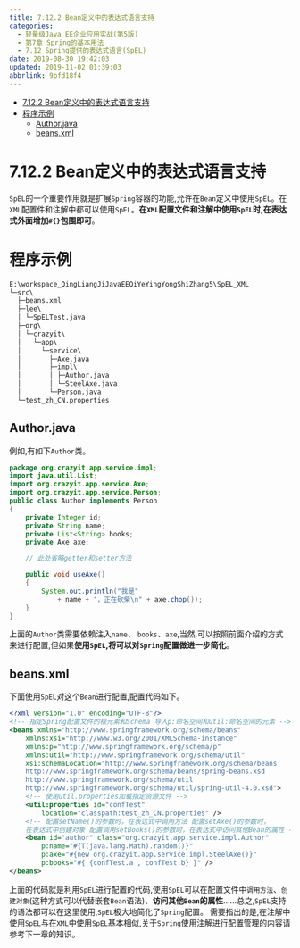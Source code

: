 ```yaml
---
title: 7.12.2 Bean定义中的表达式语言支持
categories: 
  - 轻量级Java EE企业应用实战(第5版)
  - 第7章 Spring的基本用法
  - 7.12 Spring提供的表达式语言(SpEL)
date: 2019-08-30 19:42:03
updated: 2019-11-02 01:39:03
abbrlink: 9bfd18f4
---
```

- [7.12.2 Bean定义中的表达式语言支持](/ReadingNotes/9bfd18f4/#7-12-2-Bean定义中的表达式语言支持)
- [程序示例](/ReadingNotes/9bfd18f4/#程序示例)
    - [Author.java](/ReadingNotes/9bfd18f4/#Author-java)
    - [beans.xml](/ReadingNotes/9bfd18f4/#beans-xml)

<!--more-->
<script src="https://cdn.bootcss.com/jquery/3.4.0/jquery.slim.min.js"></script>
<script>$(document).ready(function () {$(".post-body > ul:nth-child(1)").hide();});</script>

<!--end-->
<!--SSTStart-->
# 7.12.2 Bean定义中的表达式语言支持 #
`SpEL`的一个重要作用就是扩展`Spring`容器的功能,允许在`Bean`定义中使用`SpEL`。在`XML`配置件和注解中都可以使用`SpEL`。**在`XML`配置文件和注解中使用`SpEL`时,在表达式外面增加`#{}`包围即可**。
# 程序示例 #
```cmd
E:\workspace_QingLiangJiJavaEEQiYeYingYongShiZhang5\SpEL_XML
└─src\
  ├─beans.xml
  ├─lee\
  │ └─SpELTest.java
  ├─org\
  │ └─crazyit\
  │   └─app\
  │     └─service\
  │       ├─Axe.java
  │       ├─impl\
  │       │ ├─Author.java
  │       │ └─SteelAxe.java
  │       └─Person.java
  └─test_zh_CN.properties
```
## Author.java ##
例如,有如下`Author`类。
```java
package org.crazyit.app.service.impl;
import java.util.List;
import org.crazyit.app.service.Axe;
import org.crazyit.app.service.Person;
public class Author implements Person
{
	private Integer id;
	private String name;
	private List<String> books;
	private Axe axe;

	// 此处省略getter和setter方法

	public void useAxe()
	{
		System.out.println("我是"
			+ name + "，正在砍柴\n" + axe.chop());
	}
}
```
上面的`Author`类需要依赖注入`name`、 `books`、`axe`,当然,可以按照前面介绍的方式来进行配置,但如果**使用`SpEL`,将可以对`Spring`配置做进一步简化**。
## beans.xml ##
下面使用`SpEL`对这个`Bean`进行配置,配置代码如下。
```xml
<?xml version="1.0" encoding="UTF-8"?>
<!-- 指定Spring配置文件的根元素和Schema 导入p:命名空间和util:命名空间的元素 -->
<beans xmlns="http://www.springframework.org/schema/beans"
    xmlns:xsi="http://www.w3.org/2001/XMLSchema-instance"
    xmlns:p="http://www.springframework.org/schema/p"
    xmlns:util="http://www.springframework.org/schema/util"
    xsi:schemaLocation="http://www.springframework.org/schema/beans
	http://www.springframework.org/schema/beans/spring-beans.xsd
	http://www.springframework.org/schema/util
	http://www.springframework.org/schema/util/spring-util-4.0.xsd">
    <!-- 使用util.properties加载指定资源文件 -->
    <util:properties id="confTest"
        location="classpath:test_zh_CN.properties" />
    <!-- 配置setName()的参数时，在表达式中调用方法 配置setAxe()的参数时，
    在表达式中创建对象 配置调用setBooks()的参数时，在表达式中访问其他Bean的属性 -->
    <bean id="author" class="org.crazyit.app.service.impl.Author"
        p:name="#{T(java.lang.Math).random()}"
        p:axe="#{new org.crazyit.app.service.impl.SteelAxe()}"
        p:books="#{ {confTest.a , confTest.b} }" />
</beans>
```
上面的代码就是利用`SpEL`进行配置的代码,使用`SpEL`可以在配置文件中`调用方法`、`创建对象`(这种方式可以代替嵌套`Bean`语法)、**访问其他`Bean`的属性**……总之,`SpEL`支持的语法都可以在这里使用,`SpEL`极大地简化了`Spring`配置。
需要指出的是,在注解中使用`SpEL`与在`XML`中使用`SpEL`基本相似,关于`Spring`使用注解进行配置管理的内容请参考下一章的知识。
<!--SSTStop-->

